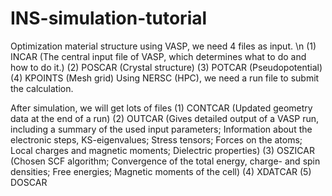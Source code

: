 # INS-simulation-tutorial

Optimization material structure using VASP, we need 4 files as input. \n
(1) INCAR (The central input file of VASP, which determines what to do and how to do it.)
(2) POSCAR (Crystal structure)
(3) POTCAR (Pseudopotential)
(4) KPOINTS (Mesh grid)
Using NERSC (HPC), we need a run file to submit the calculation.

After simulation, we will get lots of files
(1) CONTCAR (Updated geometry data at the end of a run)
(2) OUTCAR (Gives detailed output of a VASP run, including a summary of the used input parameters; Information about the electronic steps, KS-eigenvalues; Stress tensors; Forces on the atoms; 
Local charges and magnetic moments; Dielectric properties)
(3) OSZICAR (Chosen SCF algorithm; Convergence of the total energy, charge- and spin densities; Free energies; Magnetic moments of the cell)
(4) XDATCAR
(5) DOSCAR
